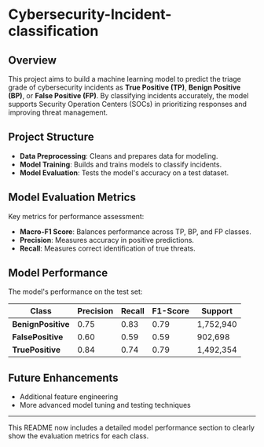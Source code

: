 # Cybersecurity-Incident-classification

## Overview

This project aims to build a machine learning model to predict the triage grade of cybersecurity incidents as **True Positive (TP)**, **Benign Positive (BP)**, or **False Positive (FP)**. By classifying incidents accurately, the model supports Security Operation Centers (SOCs) in prioritizing responses and improving threat management.

## Project Structure

- **Data Preprocessing**: Cleans and prepares data for modeling.
- **Model Training**: Builds and trains models to classify incidents.
- **Model Evaluation**: Tests the model's accuracy on a test dataset.

## Model Evaluation Metrics

Key metrics for performance assessment:
- **Macro-F1 Score**: Balances performance across TP, BP, and FP classes.
- **Precision**: Measures accuracy in positive predictions.
- **Recall**: Measures correct identification of true threats.

## Model Performance

The model's performance on the test set:

| Class           | Precision | Recall | F1-Score | Support |
|-----------------|-----------|--------|----------|---------|
| **BenignPositive** | 0.75      | 0.83   | 0.79     | 1,752,940 |
| **FalsePositive**  | 0.60      | 0.59   | 0.59     | 902,698   |
| **TruePositive**   | 0.84      | 0.74   | 0.79     | 1,492,354 |

## Future Enhancements

- Additional feature engineering
- More advanced model tuning and testing techniques

---

This README now includes a detailed model performance section to clearly show the evaluation metrics for each class.
